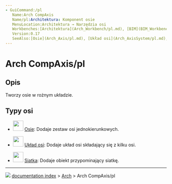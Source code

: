 ```yaml
---
- GuiCommand:/pl
   Name:Arch CompAxis
   Name/pl:Architektura: Komponent osie
   MenuLocation:Architektura → Narzędzia osi
   Workbenches:[Architektura](Arch_Workbench/pl.md), [BIM](BIM_Workbench/pl.md)
   Version:0.17
   SeeAlso:[Osie](Arch_Axis/pl.md), [Układ osi](Arch_AxisSystem/pl.md), [Siatka](Arch_Grid/pl.md)
---
```


# Arch CompAxis/pl

## Opis

Tworzy osie w rożnym układzie.

## Typy osi 

-   <img alt="" src=images/Arch_Axis.svg  style="width:32px;"> [Osie](Arch_Axis/pl.md): Dodaje zestaw osi jednokierunkowych.

-   <img alt="" src=images/Arch_AxisSystem.svg  style="width:32px;"> [Układ osi](Arch_AxisSystem/pl.md): Dodaje układ osi składający się z kilku osi.

-   <img alt="" src=images/Arch_Grid.svg  style="width:32px;"> [Siatka](Arch_Grid/pl.md): Dodaje obiekt przypominający siatkę.



---
![](images/Button_right.svg) [documentation index](../README.md) > [Arch](Arch_Workbench.md) > Arch CompAxis/pl
